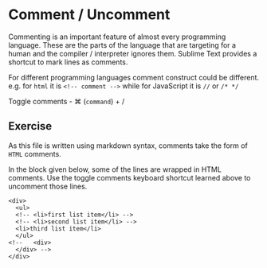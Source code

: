 Comment / Uncomment
====================

Commenting is an important feature of almost every programming language. These
are the parts of the language that are targeting for a human and the compiler /
interpreter ignores them. Sublime Text provides a shortcut to mark lines as
comments.

For different programming languages comment construct could be different. e.g.
for `html` it is `<!-- comment -->` while for JavaScript it is `//` or `/* */`

Toggle comments - ⌘ (`command`) + /

Exercise
---------

As this file is written using markdown syntax, comments take the form of `HTML`
comments.

In the block given below, some of the lines are wrapped in HTML comments. Use
the toggle comments keyboard shortcut learned above to uncomment those lines.


```
<div>
  <ul>
  <!-- <li>first list item</li> -->
  <!-- <li>second list item</li> -->
  <li>third list item</li>
  </ul>
<!--   <div>
  </div> -->
</div>